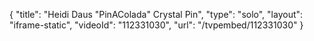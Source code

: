 {
    "title": "Heidi Daus \"PinAColada\" Crystal Pin",
    "type": "solo",
    "layout": "iframe-static",
    "videoId": "112331030",
    "url": "\/tvpembed\/112331030"
}